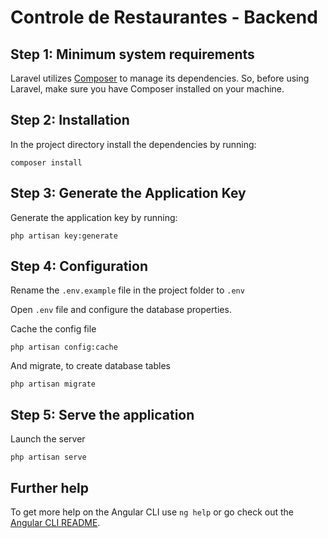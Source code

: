 # Controle de Restaurantes - Backend

## Step 1: Minimum system requirements

Laravel utilizes [Composer](https://getcomposer.org/) to manage its dependencies. So, before using Laravel, make sure you have Composer installed on your machine.

## Step 2: Installation

In the project directory install the dependencies by running:

```
composer install
```

## Step 3: Generate the Application Key 

Generate the application key by running:

```
php artisan key:generate
```

## Step 4: Configuration

Rename the `.env.example` file in the project folder to `.env `

Open `.env` file and configure the database properties.

Cache the config file

```
php artisan config:cache
```

And migrate, to create database tables

```
php artisan migrate
```

## Step 5: Serve the application

Launch the server

```
php artisan serve
```

## Further help

To get more help on the Angular CLI use `ng help` or go check out the [Angular CLI README](https://github.com/angular/angular-cli/blob/master/README.md).
